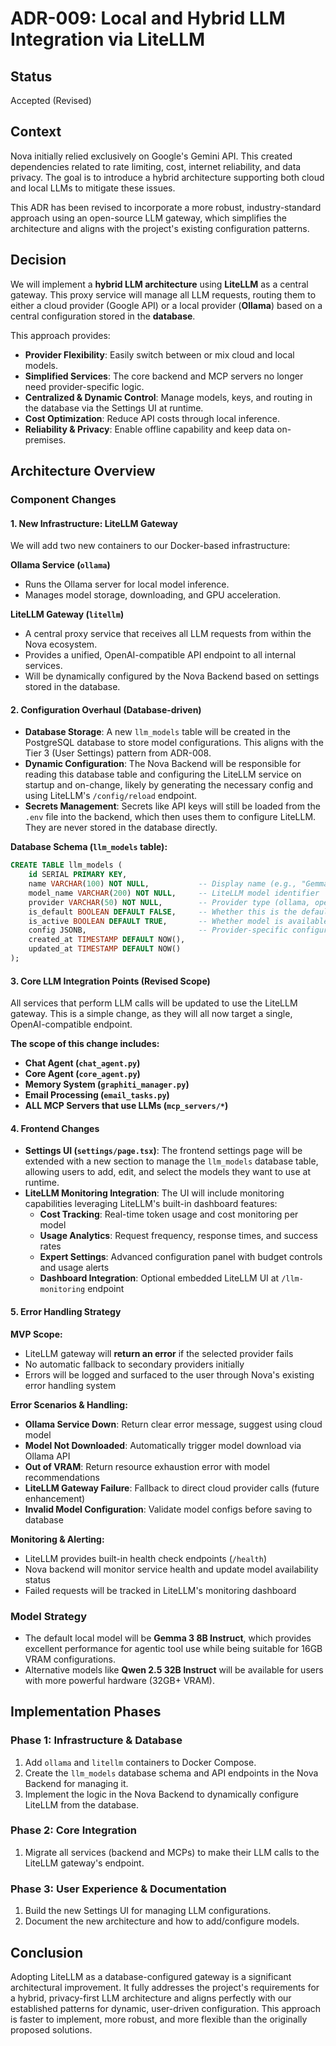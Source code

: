 # ADR-009: Local and Hybrid LLM Integration via LiteLLM

## Status
Accepted (Revised)

## Context

Nova initially relied exclusively on Google's Gemini API. This created dependencies related to rate limiting, cost, internet reliability, and data privacy. The goal is to introduce a hybrid architecture supporting both cloud and local LLMs to mitigate these issues.

This ADR has been revised to incorporate a more robust, industry-standard approach using an open-source LLM gateway, which simplifies the architecture and aligns with the project's existing configuration patterns.

## Decision

We will implement a **hybrid LLM architecture** using **LiteLLM** as a central gateway. This proxy service will manage all LLM requests, routing them to either a cloud provider (Google API) or a local provider (**Ollama**) based on a central configuration stored in the **database**.

This approach provides:
- **Provider Flexibility**: Easily switch between or mix cloud and local models.
- **Simplified Services**: The core backend and MCP servers no longer need provider-specific logic.
- **Centralized & Dynamic Control**: Manage models, keys, and routing in the database via the Settings UI at runtime.
- **Cost Optimization**: Reduce API costs through local inference.
- **Reliability & Privacy**: Enable offline capability and keep data on-premises.

## Architecture Overview

### Component Changes

#### 1. **New Infrastructure: LiteLLM Gateway**

We will add two new containers to our Docker-based infrastructure:

**Ollama Service (`ollama`)**
- Runs the Ollama server for local model inference.
- Manages model storage, downloading, and GPU acceleration.

**LiteLLM Gateway (`litellm`)**
- A central proxy service that receives all LLM requests from within the Nova ecosystem.
- Provides a unified, OpenAI-compatible API endpoint to all internal services.
- Will be dynamically configured by the Nova Backend based on settings stored in the database.

#### 2. **Configuration Overhaul (Database-driven)**

- **Database Storage**: A new `llm_models` table will be created in the PostgreSQL database to store model configurations. This aligns with the Tier 3 (User Settings) pattern from ADR-008.
- **Dynamic Configuration**: The Nova Backend will be responsible for reading this database table and configuring the LiteLLM service on startup and on-change, likely by generating the necessary config and using LiteLLM's `/config/reload` endpoint.
- **Secrets Management**: Secrets like API keys will still be loaded from the `.env` file into the backend, which then uses them to configure LiteLLM. They are never stored in the database directly.

**Database Schema (`llm_models` table):**
```sql
CREATE TABLE llm_models (
    id SERIAL PRIMARY KEY,
    name VARCHAR(100) NOT NULL,           -- Display name (e.g., "Gemma 3 8B Local")
    model_name VARCHAR(200) NOT NULL,     -- LiteLLM model identifier
    provider VARCHAR(50) NOT NULL,        -- Provider type (ollama, openai, etc.)
    is_default BOOLEAN DEFAULT FALSE,     -- Whether this is the default model
    is_active BOOLEAN DEFAULT TRUE,       -- Whether model is available
    config JSONB,                         -- Provider-specific configuration
    created_at TIMESTAMP DEFAULT NOW(),
    updated_at TIMESTAMP DEFAULT NOW()
);
```

#### 3. **Core LLM Integration Points (Revised Scope)**

All services that perform LLM calls will be updated to use the LiteLLM gateway. This is a simple change, as they will all now target a single, OpenAI-compatible endpoint.

**The scope of this change includes:**
- **Chat Agent (`chat_agent.py`)**
- **Core Agent (`core_agent.py`)**
- **Memory System (`graphiti_manager.py`)**
- **Email Processing (`email_tasks.py`)**
- **ALL MCP Servers that use LLMs (`mcp_servers/*`)**

#### 4. **Frontend Changes**

- **Settings UI (`settings/page.tsx`)**: The frontend settings page will be extended with a new section to manage the `llm_models` database table, allowing users to add, edit, and select the models they want to use at runtime.
- **LiteLLM Monitoring Integration**: The UI will include monitoring capabilities leveraging LiteLLM's built-in dashboard features:
  - **Cost Tracking**: Real-time token usage and cost monitoring per model
  - **Usage Analytics**: Request frequency, response times, and success rates
  - **Expert Settings**: Advanced configuration panel with budget controls and usage alerts
  - **Dashboard Integration**: Optional embedded LiteLLM UI at `/llm-monitoring` endpoint

#### 5. **Error Handling Strategy**

**MVP Scope:**
- LiteLLM gateway will **return an error** if the selected provider fails
- No automatic fallback to secondary providers initially
- Errors will be logged and surfaced to the user through Nova's existing error handling system

**Error Scenarios & Handling:**
- **Ollama Service Down**: Return clear error message, suggest using cloud model
- **Model Not Downloaded**: Automatically trigger model download via Ollama API
- **Out of VRAM**: Return resource exhaustion error with model recommendations
- **LiteLLM Gateway Failure**: Fallback to direct cloud provider calls (future enhancement)
- **Invalid Model Configuration**: Validate model configs before saving to database

**Monitoring & Alerting:**
- LiteLLM provides built-in health check endpoints (`/health`)
- Nova backend will monitor service health and update model availability status
- Failed requests will be tracked in LiteLLM's monitoring dashboard

### Model Strategy

- The default local model will be **Gemma 3 8B Instruct**, which provides excellent performance for agentic tool use while being suitable for 16GB VRAM configurations.
- Alternative models like **Qwen 2.5 32B Instruct** will be available for users with more powerful hardware (32GB+ VRAM).

## Implementation Phases

### Phase 1: Infrastructure & Database
1. Add `ollama` and `litellm` containers to Docker Compose.
2. Create the `llm_models` database schema and API endpoints in the Nova Backend for managing it.
3. Implement the logic in the Nova Backend to dynamically configure LiteLLM from the database.

### Phase 2: Core Integration
1. Migrate all services (backend and MCPs) to make their LLM calls to the LiteLLM gateway's endpoint.

### Phase 3: User Experience & Documentation
1. Build the new Settings UI for managing LLM configurations.
2. Document the new architecture and how to add/configure models.

## Conclusion

Adopting LiteLLM as a database-configured gateway is a significant architectural improvement. It fully addresses the project's requirements for a hybrid, privacy-first LLM architecture and aligns perfectly with our established patterns for dynamic, user-driven configuration. This approach is faster to implement, more robust, and more flexible than the originally proposed solutions.